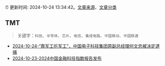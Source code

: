 :alarm_clock: 更新时间: 2024-10-24 13:34:42。[文章来源](/README.md)、[文章分类](/TAGS.md)

## TMT


> 关键字：`科技`、`半导体`、`芯片`、`电信`、`集成电路`、`中国移动`、`中国联通`



- [2024-10-24-“靠军工吃军工”，中国电子科技集团原副总经理何文忠被决定逮捕](https://www.cls.cn/detail/1835678) 
- [2024-10-23-2024中国金融科技指数报告发布](https://xueqiu.com/1396575461/309232642) 
